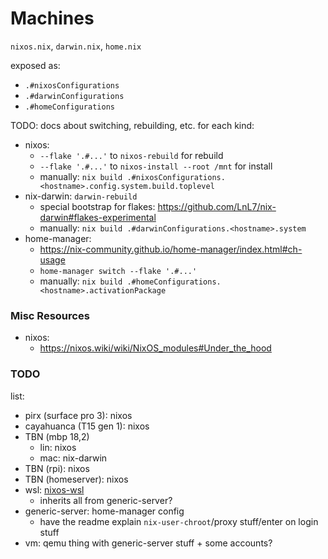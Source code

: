 # Machines

`nixos.nix`, `darwin.nix`, `home.nix`

exposed as:
  - `.#nixosConfigurations`
  - `.#darwinConfigurations`
  - `.#homeConfigurations`

TODO: docs about switching, rebuilding, etc. for each kind:
  - nixos:
    + `--flake '.#...'` to `nixos-rebuild` for rebuild
    + `--flake '.#...'` to `nixos-install --root /mnt` for install
    + manually: `nix build .#nixosConfigurations.<hostname>.config.system.build.toplevel`
  - nix-darwin: `darwin-rebuild`
    + special bootstrap for flakes: https://github.com/LnL7/nix-darwin#flakes-experimental
    + manually: `nix build .#darwinConfigurations.<hostname>.system`
  - home-manager:
    + https://nix-community.github.io/home-manager/index.html#ch-usage
    + `home-manager switch --flake '.#...'`
    + manually: `nix build .#homeConfigurations.<hostname>.activationPackage`

### Misc Resources

  - nixos:
    + https://nixos.wiki/wiki/NixOS_modules#Under_the_hood

### TODO

list:
  - pirx (surface pro 3): nixos
  - cayahuanca (T15 gen 1): nixos
  - TBN (mbp 18,2)
    + lin: nixos
    + mac: nix-darwin
  - TBN (rpi): nixos
  - TBN (homeserver): nixos
  - wsl: [nixos-wsl](https://github.com/Trundle/NixOS-WSL)
    + inherits all from generic-server?
  - generic-server: home-manager config
    + have the readme explain `nix-user-chroot`/proxy stuff/enter on login stuff
  - vm: qemu thing with generic-server stuff + some accounts?
